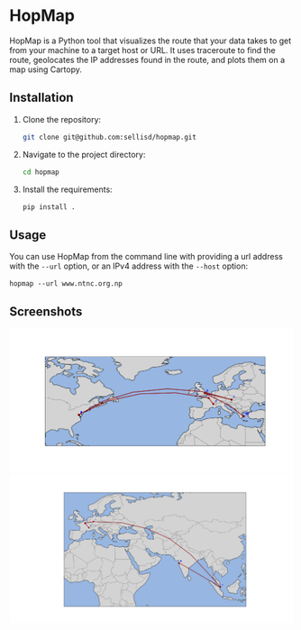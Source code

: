 # HopMap

HopMap is a Python tool that visualizes the route that your data takes to get from your machine to a target host or URL. It uses traceroute to find the route, geolocates the IP addresses found in the route, and plots them on a map using Cartopy.

## Installation

1. Clone the repository:
    ```sh
    git clone git@github.com:sellisd/hopmap.git
    ```
2. Navigate to the project directory:
    ```sh
    cd hopmap
    ```
3. Install the requirements:
    ```sh
    pip install .
    ```

## Usage

You can use HopMap from the command line with providing a url address with the `--url` option, or an IPv4 address with the `--host` option:

```shell
hopmap --url www.ntnc.org.np
```

## Screenshots

![](./assets/Figure_1.png)
![](./assets/Figure_2.png)